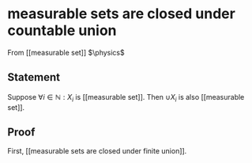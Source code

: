 # measurable sets are closed under countable union
From [[measurable set]]
$\physics$
## Statement
Suppose $\forall i \in \mathbb{N}: X_{i}$ is [[measurable set]]. Then $\cup X_{i}$ is also [[measurable set]].

## Proof
First, [[measurable sets are closed under finite union]]. 